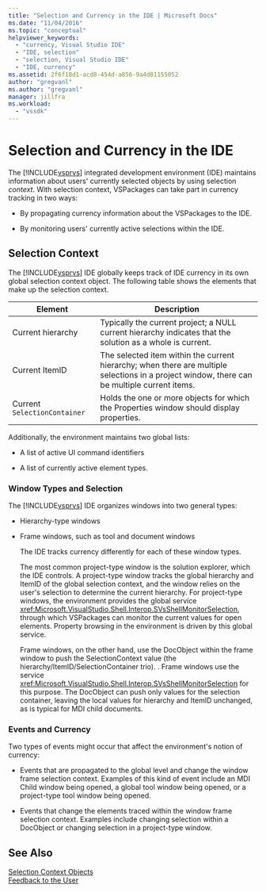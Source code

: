 ```yaml
---
title: "Selection and Currency in the IDE | Microsoft Docs"
ms.date: "11/04/2016"
ms.topic: "conceptual"
helpviewer_keywords: 
  - "currency, Visual Studio IDE"
  - "IDE, selection"
  - "selection, Visual Studio IDE"
  - "IDE, currency"
ms.assetid: 2f6f18d1-acd8-454d-a856-9a4d81155052
author: "gregvanl"
ms.author: "gregvanl"
manager: jillfra
ms.workload: 
  - "vssdk"
---
```

# Selection and Currency in the IDE
The [!INCLUDE[vsprvs](../../code-quality/includes/vsprvs_md.md)] integrated development environment (IDE) maintains information about users' currently selected objects by using selection *context*. With selection context, VSPackages can take part in currency tracking in two ways:  
  
-   By propagating currency information about the VSPackages to the IDE.  
  
-   By monitoring users' currently active selections within the IDE.  
  
## Selection Context  
 The [!INCLUDE[vsprvs](../../code-quality/includes/vsprvs_md.md)] IDE globally keeps track of IDE currency in its own global selection context object. The following table shows the elements that make up the selection context.  
  
|Element|Description|  
|-------------|-----------------|  
|Current hierarchy|Typically the current project; a NULL current hierarchy indicates that the solution as a whole is current.|  
|Current ItemID|The selected item within the current hierarchy; when there are multiple selections in a project window, there can be multiple current items.|  
|Current `SelectionContainer`|Holds the one or more objects for which the Properties window should display properties.|  
  
 Additionally, the environment maintains two global lists:  
  
-   A list of active UI command identifiers  
  
-   A list of currently active element types.  
  
### Window Types and Selection  
 The [!INCLUDE[vsprvs](../../code-quality/includes/vsprvs_md.md)] IDE organizes windows into two general types:  
  
- Hierarchy-type windows  
  
- Frame windows, such as tool and document windows  
  
  The IDE tracks currency differently for each of these window types.  
  
  The most common project-type window is the solution explorer, which the IDE controls. A project-type window tracks the global hierarchy and ItemID of the global selection context, and the window relies on the user's selection to determine the current hierarchy. For project-type windows, the environment provides the global service <xref:Microsoft.VisualStudio.Shell.Interop.SVsShellMonitorSelection>, through which VSPackages can monitor the current values for open elements. Property browsing in the environment is driven by this global service.  
  
  Frame windows, on the other hand, use the DocObject within the frame window to push the SelectionContext value (the hierarchy/ItemID/SelectionContainer trio). . Frame windows use the service <xref:Microsoft.VisualStudio.Shell.Interop.SVsShellMonitorSelection> for this purpose. The DocObject can push only values for the selection container, leaving the local values for hierarchy and ItemID unchanged, as is typical for MDI child documents.  
  
### Events and Currency  
 Two types of events might occur that affect the environment's notion of currency:  
  
-   Events that are propagated to the global level and change the window frame selection context. Examples of this kind of event include an MDI Child window being opened, a global tool window being opened, or a project-type tool window being opened.  
  
-   Events that change the elements traced within the window frame selection context. Examples include changing selection within a DocObject or changing selection in a project-type window.  
  
## See Also  
 [Selection Context Objects](../../extensibility/internals/selection-context-objects.md)   
 [Feedback to the User](../../extensibility/internals/feedback-to-the-user.md)
